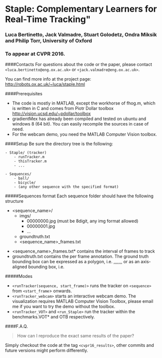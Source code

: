 # Staple: Complementary Learners for Real-Time Tracking"
### Luca Bertinetto, Jack Valmadre, Stuart Golodetz, Ondra Miksik and Philip Torr, University of Oxford
### To appear at CVPR 2016.

####Contacts
For questions about the code or the paper, please contact `<luca.bertinetto@eng.ox.ac.uk>` or `<jack.valmadre@eng.ox.ac.uk>`.

You can find more info at the project page: http://robots.ox.ac.uk/~luca/staple.html

####Prerequisites
 - The code is mostly in MATLAB, except the workhorse of fhog.m, which is written in C and comes from Piotr Dollar toolbox http://vision.ucsd.edu/~pdollar/toolbox
 - gradientMex has already been compiled and tested on ubuntu and windows 8 (64 bit). You can easily recompile the sources in case of need.
 - For the webcam demo, you need the MATLAB Computer Vision toolbox.

 ####Setup
 Be sure the directory tree is the following:

 	- Staple/ (tracker)
 		- runTracker.m
 		- thisTracker.m
 		- ... 

	- Sequences/
		- ball/
		- bicycle/
		- (any other sequence with the specified format)

#####Sequences format
Each sequence folder should have the following structure
- <sequence_name>/
	- imgs/
		- 00000000.jpg (must be 8digit, any img format allowed)
		- 00000001.jpg
		- ...
	- groundtruth.txt
	- <sequence_name>_frames.txt

* <sequence_name>_frames.txt* contains the interval of frames to track
* groundtruth.txt contains the per frame annotation.
The ground truth bounding box can be expressed as a polygon, i.e.
<x1>,<y1>,<x2>,<y2>,<x3>,<y3>,<x4>,<y4>
or as an axis-aligned bounding box, i.e.
<top-x><top-y><width><height>

#####Modes
* `<runTracker(sequence, start_frame)>` runs the tracker on `<sequence>` from `<start_frame`> onwards.
* `<runTracker_webcam>` starts an interactive webcam demo. The visualization requires MATLAB Computer Vision Toolbox, please email me if you want to try the demo without the toolbox.
* `<runTracker_VOT>` and `<run_Staple>` run the tracker within the benchmarks.VOT* and OTB respectively.

####F.A.Q.
> How can I reproduce the exact same results of the paper?

Simply checkout the code at the tag `<cvpr16_results>`, other commits and future versions might perform differently.
